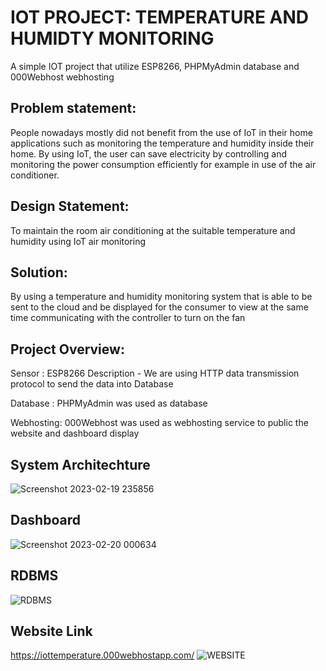 # IOT PROJECT: TEMPERATURE AND HUMIDTY MONITORING #
A simple IOT project that utilize ESP8266, PHPMyAdmin database and 000Webhost webhosting


## Problem statement: ##

People nowadays mostly did not benefit from the use of IoT in their home applications such as monitoring the temperature and humidity inside their home. By using IoT, the user can save electricity by controlling and monitoring the power consumption efficiently for example in use of the air conditioner.

## Design Statement: ## 

To maintain the room air conditioning at the suitable temperature and humidity using IoT air monitoring

## Solution: ## 

By using a temperature and humidity monitoring system that is able to be sent to the cloud and be displayed for the consumer to view at the same time communicating with the controller to turn on the fan

## Project Overview: ##

Sensor : ESP8266 Description - We are using HTTP data transmission protocol to send the data into Database

Database : PHPMyAdmin was used as database 

Webhosting: 000Webhost was used as webhosting service to public the website and dashboard display

## System Architechture ##
![Screenshot 2023-02-19 235856](https://user-images.githubusercontent.com/117339261/219959496-45a50da8-2aa2-4586-a7d0-0d0f45121cbd.jpg)


## Dashboard ##
![Screenshot 2023-02-20 000634](https://user-images.githubusercontent.com/117339261/219959921-adb10d1b-6d41-4e5f-b839-99c3ab04107b.jpg)

## RDBMS ##
![RDBMS](https://user-images.githubusercontent.com/116706592/220363041-7894a5f5-91be-45d0-bde4-de1ec94a3192.png)

## Website Link ##
https://iottemperature.000webhostapp.com/
![WEBSITE](https://user-images.githubusercontent.com/116706592/220363289-38e10904-9d4b-4dfa-8587-db4fdb75cfb2.png)





